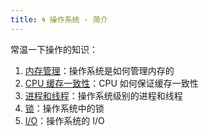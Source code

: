 ```yaml
---
title: 🌀 操作系统 - 简介
---
```


常温一下操作的知识：

1. [内存管理](/interview/os/memory)：操作系统是如何管理内存的
2. [CPU 缓存一致性](/interview/os/cpu-cache)：CPU 如何保证缓存一致性
3. [进程和线程](/interview/os/process-thread)：操作系统级别的进程和线程
4. [锁](/interview/os/lock)：操作系统中的锁
5. [I/O](/interview/os/io)：操作系统的 I/O
